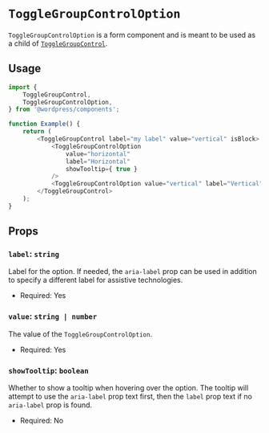 # `ToggleGroupControlOption`

`ToggleGroupControlOption` is a form component and is meant to be used as a child of [`ToggleGroupControl`](/packages/components/src/toggle-group-control/toggle-group-control/README.md).


## Usage

```js
import {
	ToggleGroupControl,
	ToggleGroupControlOption,
} from '@wordpress/components';

function Example() {
	return (
		<ToggleGroupControl label="my label" value="vertical" isBlock>
			<ToggleGroupControlOption
				value="horizontal"
				label="Horizontal"
				showTooltip={ true }
			/>
			<ToggleGroupControlOption value="vertical" label="Vertical" />
		</ToggleGroupControl>
	);
}
```

## Props

### `label`: `string`

Label for the option. If needed, the `aria-label` prop can be used in addition to specify a different label for assistive technologies.

-   Required: Yes

### `value`: `string | number`

The value of the `ToggleGroupControlOption`.

-   Required: Yes

### `showTooltip`: `boolean`

Whether to show a tooltip when hovering over the option. The tooltip will attempt to use the `aria-label` prop text first, then the `label` prop text if no `aria-label` prop is found.

-   Required: No
